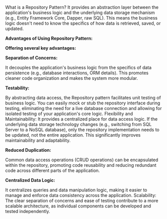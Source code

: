 What is a Repository Pattern?
It provides an abstraction layer between the application's business logic and the underlying data storage mechanism (e.g., Entity Framework Core, Dapper, raw SQL). 
This means the business logic doesn't need to know the specifics of how data is retrieved, saved, or updated.

**Advantages of Using Repository Pattern:**


**Offering several key advantages:**

**Separation of Concerns:**

It decouples the application's business logic from the specifics of data persistence (e.g., database interactions, ORM details). This promotes cleaner code organization and makes the system more modular.

**Testability:**

By abstracting data access, the Repository pattern facilitates unit testing of business logic. You can easily mock or stub the repository interface during testing, eliminating the need for a live database connection and allowing for isolated testing of your application's core logic.
Flexibility and Maintainability:
It provides a centralized place for data access logic. If the underlying data storage technology changes (e.g., switching from SQL Server to a NoSQL database), only the repository implementation needs to be updated, not the entire application. This significantly improves maintainability and adaptability.

**Reduced Duplication:**

Common data access operations (CRUD operations) can be encapsulated within the repository, promoting code reusability and reducing redundant code across different parts of the application.

**Centralized Data Logic:**

It centralizes queries and data manipulation logic, making it easier to manage and enforce data consistency across the application.
Scalability:
The clear separation of concerns and ease of testing contribute to a more scalable architecture, as individual components can be developed and tested independently.
